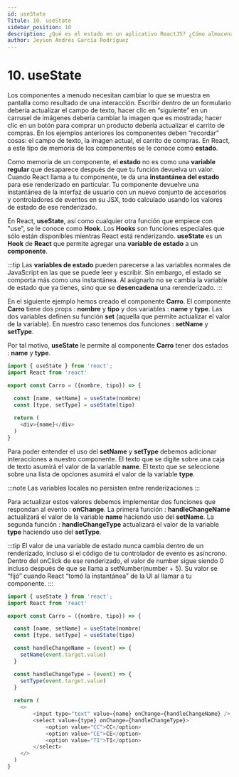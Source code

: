 ```yaml
---
id: useState
Titule: 10. useState
sidebar_position: 10
description: ¿Qué es el estado en un aplicativo ReactJS? ¿Cómo almacenarlo? ¿Como actualizarlo?
author: Jeyson Andrés García Rodríguez
---
```


# 10. useState

Los componentes a menudo necesitan cambiar lo que se muestra en pantalla como resultado de una interacción. Escribir dentro de un formulario debería actualizar el campo de texto, hacer clic en “siguiente” en un carrusel de imágenes debería cambiar la imagen que es mostrada; hacer clic en un botón para comprar un producto debería actualizar el carrito de compras. En los ejemplos anteriores los componentes deben “recordar” cosas: el campo de texto, la imagen actual, el carrito de compras. En React, a este tipo de memoria de los componentes se le conoce como **estado**.

Como memoria de un componente, el **estado** no es como una **variable regular** que desaparece después de que tu función devuelva un valor. Cuando React llama a tu componente, te da una **instantánea del estado** para ese renderizado en particular. Tu componente devuelve una instantánea de la interfaz de usuario con un nuevo conjunto de accesorios y controladores de eventos en su JSX, todo calculado usando los valores de estado de ese renderizado.

En React, **useState**, así como cualquier otra función que empiece con "use", se le conoce como **Hook**. Los **Hooks** son funciones especiales que sólo están disponibles mientras React está renderizando. **useState** es un **Hook** de **React** que permite agregar una **variable de estado** a un **componente**.

:::tip
Las **variables de estado** pueden parecerse a las variables normales de JavaScript en las que se puede leer y escribir. Sin embargo, el estado se comporta más como una instantánea. Al asignarlo no se cambia la variable de estado que ya tienes, sino que se **desencadena** una rerenderizado.
:::

En el siguiente ejemplo hemos creado el componente **Carro**. El componente **Carro** tiene dos props : **nombre** y **tipo** y dos variables : **name** y **type**. Las dos variables definen su función **set** (aquella que permite actualizar el valor de la variable). En nuestro caso tenemos dos funciones : **setName** y **setType**. 

Por tal motivo, **useState** le permite al componente **Carro** tener dos estados : **name** y **type**. 

```javascript title="/src/CarroApp.jsx"
import { useState } from 'react';
import React from 'react'

export const Carro = ({nombre, tipo}) => {

  const [name, setName] = useState(nombre)
  const [type, setType] = useState(tipo)
  
  return (
    <div>{name}</div>
  )
}
```

Para poder entender el uso del **setName** y **setType** debemos adicionar interacciones a nuestro componente. El texto que se digite sobre una caja de texto asumirá el valor de la variable **name**. El texto que se seleccione sobre una lista de opciones asumirá el valor de la variable **type**. 

:::note
Las variables locales no persisten entre renderizaciones
:::

Para actualizar estos valores debemos implementar dos funciones que respondan al evento : **onChange**. La primera función : **handleChangeName** actualizará el valor de la variable **name** haciendo uso del **setName**. La segunda función : **handleChangeType** actualizará el valor de la variable **type** haciendo uso del **setType**.

:::tip
El valor de una variable de estado nunca cambia dentro de un renderizado, incluso si el código de tu controlador de evento es asíncrono. Dentro del onClick de ese renderizado, el valor de number sigue siendo 0 incluso después de que se llama a setNumber(number + 5). Su valor se “fijó” cuando React “tomó la instantánea” de la UI al llamar a tu componente.
:::

```javascript title="/src/CarroApp.jsx"
import { useState } from 'react';
import React from 'react'

export const Carro = ({nombre, tipo}) => {

  const [name, setName] = useState(nombre)
  const [type, setType] = useState(tipo)

  const handleChangeName = (event) => {
    setName(event.target.value)
  }

  const handleChangeType = (event) => {
    setType(event.target.value)
  }
  
  return (
    <>
        <input type="text" value={name} onChange={handleChangeName} />
        <select value={type} onChange={handleChangeType}>
            <option value="CC">CC</option>
            <option value="CE">CE</option>
            <option value="TI">TI</option>
        </select>
    </>
  )
}
```



